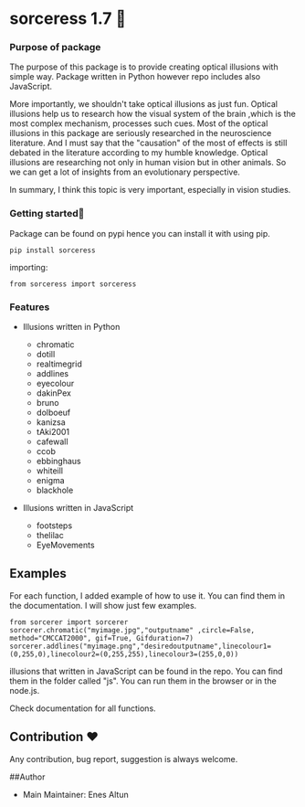 # sorceress 1.7 🎉️ 

### Purpose of package

The purpose of this package is to provide creating optical illusions with simple way. Package written in Python however repo includes also JavaScript.

More importantly, we shouldn't take optical illusions as just fun. Optical illusions help us to research how the visual system of the brain ,which is the most complex mechanism, processes such cues. Most of the optical illusions in this package are seriously researched in the neuroscience literature. And I must say that the "causation" of the most of effects is still debated in the literature according to my humble knowledge. Optical illusions are researching not only in human vision but in other animals. So we can get a lot of insights from an evolutionary perspective.

In summary, I think this topic is very important, especially in vision studies.

### Getting started🚀️

Package can be found on pypi hence you can install it with using pip.

```
pip install sorceress
```

importing:

```
from sorceress import sorceress
```

### Features

+ Illusions written in Python

  - chromatic
  - dotill
  - realtimegrid
  - addlines
  - eyecolour
  - dakinPex
  - bruno
  - dolboeuf
  - kanizsa
  - tAki2001
  - cafewall
  - ccob
  - ebbinghaus
  - whiteill
  - enigma
  - blackhole
+ Illusions written in JavaScript

  - footsteps
  - thelilac
  - EyeMovements

## Examples

For each function, I added example of how to use it. You can find them in the documentation. I will show just few examples.

```
from sorcerer import sorcerer
sorcerer.chromatic("myimage.jpg","outputname" ,circle=False, method="CMCCAT2000", gif=True, Gifduration=7)
sorcerer.addlines("myimage.png","desiredoutputname",linecolour1=(0,255,0),linecolour2=(0,255,255),linecolour3=(255,0,0))
```

illusions that written in JavaScript can be found in the repo. You can find them in the folder called "js". You can run them in the browser or in the node.js.

Check documentation for all functions.

## Contribution ❤️ 

Any contribution, bug report, suggestion is always welcome.

##Author

+ Main Maintainer: Enes Altun
